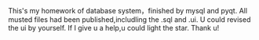 This's my homework of database system，finished by mysql and pyqt.
All musted files had been published,includling the .sql and .ui.
U could revised the ui by yourself.
If I give u a help,u could light the star.
Thank u!
